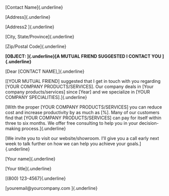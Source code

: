 [Contact Name]{.underline}

[Address]{.underline}

[Address2 ]{.underline}

[City, State/Province]{.underline}

[Zip/Postal Code]{.underline}

**[OBJECT: ]{.underline}[A MUTUAL FRIEND SUGGESTED I CONTACT YOU
]{.underline}**

[Dear \[CONTACT NAME\],]{.underline}

[\[YOUR MUTUAL FRIEND\] suggested that I get in touch with you regarding
\[YOUR COMPANY PRODUCTS/SERVICES\]. Our company deals in \[Your company
products/services\] since \[Year\] and we specialize in \[YOUR COMPANY
SPECIALITIES\].]{.underline}

[With the proper \[YOUR COMPANY PRODUCTS/SERVICES\] you can reduce cost
and increase productivity by as much as \[%\]. Many of our customers
find that \[YOUR COMPANY PRODUCTS/SERVICES\] can pay for itself within
three to six months. We offer free consulting to help you in your
decision-making process.]{.underline}

[We invite you to visit our website/showroom. I'll give you a call early
next week to talk further on how we can help you achieve your
goals.]{.underline}

[Your name]{.underline}

[Your title]{.underline}

[(800) 123-4567]{.underline}

[youremail\@yourcompany.com ]{.underline}

